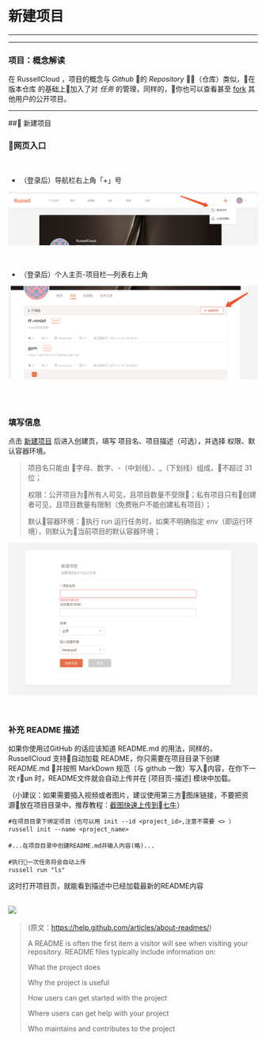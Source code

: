 # 新建项目

---

<!-- toc -->

---

### 项目：概念解读
在 RussellCloud ，项目的概念与 *Github* 的 *Repository* （仓库）类似，在 版本仓库 的基础上加入了对 *任务* 的管理，同样的，你也可以查看甚至 [fork](/project/fork.md) 其他用户的公开项目。

---


## 新建项目


### 网页入口

<br />

* （登录后）导航栏右上角「+」号

![](/asserts/img/create_project_1.png)

<br />

* （登录后）个人主页-项目栏—列表右上角

![](/asserts/img/create_project_2.png)

<br />
<br />

### 填写信息

点击 [新建项目](http://russellcloud.com/project/create) 后进入创建页，填写 项目名、项目描述（可选），并选择 权限、默认容器环境。

> 项目名只能由 字母、数字、-（中划线）、_（下划线）组成，不超过 31 位；
> 
> 权限：公开项目为所有人可见，且项目数量不受限；私有项目只有创建者可见，且项目数量有限制（免费账户不能创建私有项目）；
> 
> 默认容器环境：执行 run 运行任务时，如果不明确指定 env（即运行环境），则默认为当前项目的默认容器环境；

![](/asserts/img/create_project_3.png)

<br />

### 补充 README 描述
如果你使用过GitHub 的话应该知道 README.md 的用法，同样的，RussellCloud 支持自动加载 README，你只需要在项目目录下创建 README.md 并按照 MarkDown 规范（与 github 一致）写入内容，在你下一次 run 时，README文件就会自动上传并在 [项目页-描述] 模块中加载。

（小建议：如果需要插入视频或者图片，建议使用第三方图床链接，不要把资源放在项目目录中，推荐教程：[截图快速上传到七牛](http://www.cnblogs.com/harlanc/p/6923500.html)）

```
#在项目目录下绑定项目（也可以用 init --id <project_id>,注意不需要 <> ）
russell init --name <project_name>

#...在项目目录中创建README.md并输入内容(略)...

#执行一次任务将会自动上传
russell run "ls"

```
这时打开项目页，就能看到描述中已经加载最新的README内容

<br />
<img width=80% src="../asserts/img/create_project_4.gif"/>
<br />

> (原文：https://help.github.com/articles/about-readmes/)
>
> A README is often the first item a visitor will see when visiting your repository.
> README files typically include information on:
>
> What the project does
>
> Why the project is useful
>
> How users can get started with the project
>
> Where users can get help with your project
>
> Who maintains and contributes to the project
